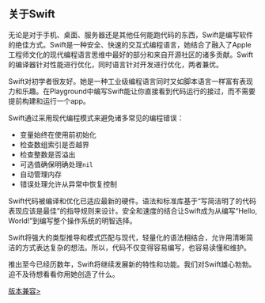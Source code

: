 ## 关于Swift
无论是对于手机、桌面、服务器还是其他任何能跑代码的东西，Swift是编写软件的绝佳方式。Swift是一种安全、快速的交互式编程语言，她结合了融入了Apple工程师文化的现代编程语言思维中最好的部分和来自开源社区的诸多贡献。Swift的编译器针对性能进行优化，同时语言针对开发进行优化，两者兼优。

Swift对初学者很友好。她是一种工业级编程语言同时又如脚本语言一样富有表现力和乐趣。在Playground中编写Swift能让你直接看到代码运行的接过，而不需要提前构建和运行一个app。

Swift通过采用现代编程模式来避免诸多常见的编程错误：
- 变量始终在使用前初始化
- 检查数组索引是否越界
- 检查整数是否溢出
- 可选值确保明确处理`nil`
- 自动管理内存
- 错误处理允许从异常中恢复控制

Swift代码被编译和优化已适应最新的硬件。语法和标准库基于“写简洁明了的代码表现应该是最佳”的指导规则来设计。安全和速度的结合让Swift成为从编写“Hello, World!”到编写整个操作系统的明智选择。

Swift将强大的类型推导和模式匹配与现代，轻量化的语法相结合，允许用清晰简洁的方式表达复杂的想法。所以，代码不仅变得容易编写，也容易读懂和维护。

推出至今已经历数年，Swift将继续发展新的特性和功能。我们对Swift雄心勃勃。迫不及待想看看你用她创造了什么。

[版本兼容>](Version_Compatibility.md)
